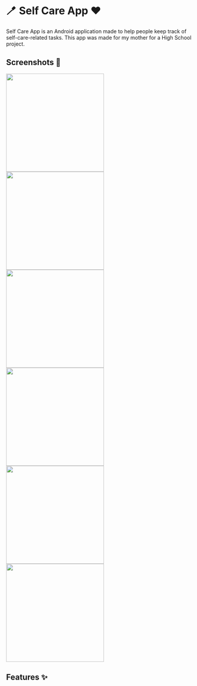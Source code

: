 <h1>🪥 Self Care App ❤️</h1>

<p>Self Care App is an Android application made to help people keep track of self-care-related tasks. This app was made for my mother for a High School project.</p>

<h2>Screenshots 📸</h2>

<p>
  <img src="https://github.com/user-attachments/assets/30977383-5bac-4b20-8fb7-71008d8878ef" width="265" />
  <img src="https://github.com/user-attachments/assets/0438898e-8079-484c-b7b3-5578f04c72e9" width="265" />
  <img src="https://github.com/user-attachments/assets/6db87ace-b795-422a-864b-9d8669403dc3" width="265" />
  <img src="https://github.com/user-attachments/assets/a3c8ad43-dd0f-4590-8ac9-5d390ab87283" width="265" />
  <img src="https://github.com/user-attachments/assets/f930af87-89fd-4fe1-9a35-f59beec762d2" width="265" />
  <img src="https://github.com/user-attachments/assets/99d02570-6e3e-4c9e-b902-73dfa644c8b7" width="265" />
</p>

<h2>Features ✨</h2>

<p>
  
</p>
